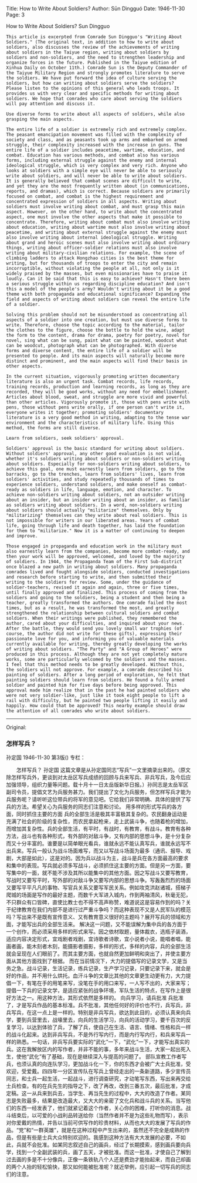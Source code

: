 Title: How to Write About Soldiers?
Author: Sūn Dìngguó
Date: 1946-11-30
Page: 3

How to Write About Soldiers?
    Sun Dingguo

    This article is excerpted from Comrade Sun Dingguo's "Writing About Soldiers." (The original text, in addition to how to write about soldiers, also discusses the review of the achievements of writing about soldiers in the Taiyue region, writing about soldiers by soldiers and non-soldiers, and the need to strengthen leadership and organize forces in the future. Published in the Taiyue edition of Xinhua Daily on October 11th.) Comrade Sun is the Deputy Commander of the Taiyue Military Region and strongly promotes literature to serve the soldiers. We have put forward the idea of culture serving the soldiers, but how can writing about soldiers serve the soldiers? Please listen to the opinions of this general who leads troops. It provides us with very clear and specific methods for writing about soldiers. We hope that comrades who care about serving the soldiers will pay attention and discuss it.

    Use diverse forms to write about all aspects of soldiers, while also grasping the main aspects.

    The entire life of a soldier is extremely rich and extremely complex. The peasant emancipation movement was filled with the complexity of society and class, and as peasants took up arms and embarked on armed struggle, their complexity increased with the increase in guns. The entire life of a soldier includes peacetime, wartime, education, and combat. Education has various methods, and combat also has various forms, including external struggle against the enemy and internal ideological struggle, which is very complex and very rich. Anyone who looks at soldiers with a simple eye will never be able to seriously write about soldiers, and will never be able to write about soldiers. It is generally believed that combat scenes are difficult to write, and yet they are the most frequently written about (in communications, reports, and dramas), which is correct. Because soldiers are primarily focused on combat, and combat is the highest requirement and concentrated expression of soldiers in all aspects. Writing about soldiers must involve writing about combat, and must grasp this main aspect. However, on the other hand, to write about the concentrated aspect, one must involve the other aspects that make it possible to concentrate. Therefore, writing about combat must also involve writing about education, writing about wartime must also involve writing about peacetime, and writing about external struggle against the enemy must also involve writing about internal ideological struggle. Writing about grand and heroic scenes must also involve writing about ordinary things, writing about officer-soldier relations must also involve writing about military-civilian relations. For example, the scene of climbing ladders to attack Hongzhao cities is the best theme for writing, but for thousands of troops to enter the city and remain incorruptible, without violating the people at all, not only is it widely praised by the masses, but even missionaries have to praise it loudly. Can it be said that this is easy to achieve? Hasn't there been a serious struggle within us regarding discipline education? And isn't this a model of the people's army? Wouldn't writing about it be a good theme with both propaganda and educational significance? Expanding the field and aspects of writing about soldiers can reveal the entire life of a soldier.

    Solving this problem should not be misunderstood as concentrating all aspects of a soldier into one creation, but must use diverse forms to write. Therefore, choose the topic according to the material, tailor the clothes to the figure, choose the bottle to hold the wine, adapt the form to the content, drama for drama, poetry for poetry, novel for novel, sing what can be sung, paint what can be painted, woodcut what can be woodcut, photograph what can be photographed. With diverse forms and diverse content, the entire life of a soldier will be presented to people. And its main aspects will naturally become more distinct and prominent, and the main aspects will find their basis in other aspects.

    In the current situation, vigorously promoting written documentary literature is also an urgent task. Combat records, life records, training records, production and learning records, as long as they are recorded, they will be good works, without any need for embellishment. Articles about blood, sweat, and struggle are more vivid and powerful than other articles. Vigorously promote it, those with pens write with pens, those without pens write orally, if one person can't write it, everyone writes it together; promoting soldiers' documentary literature is a very good method in writing, adapting to the tense war environment and the characteristics of military life. Using this method, the forms are still diverse.

    Learn from soldiers, seek soldiers' approval.

    Soldiers' approval is the basic standard for writing about soldiers. Without soldiers' approval, any other good evaluation is not valid, whether it's soldiers writing about soldiers or non-soldiers writing about soldiers. Especially for non-soldiers writing about soldiers, to achieve this goal, one must earnestly learn from soldiers, go to the barracks, go to the trenches, learn from soldiers' lives, learn from soldiers' activities, and study repeatedly thousands of times to experience soldiers, understand soldiers, and make oneself as combat-ready as soldiers in life, language, emotion, and character. To achieve non-soldiers writing about soldiers, not an outsider writing about an insider, but an insider writing about an insider, as familiar as soldiers writing about soldiers. In a word, non-soldiers writing about soldiers should actually "militarize" themselves. Only by "militarizing" themselves can they write about real soldiers. This is not impossible for writers in our liberated areas. Years of combat life, going through life and death together, has laid the foundation for them to "militarize." Now it is a matter of continuing to deepen and improve.

    Those engaged in propaganda and education work in the military must also earnestly learn from the companies, become more combat-ready, and then your work will be approved, welcomed, and loved by the majority of soldiers. In 1944, the Propaganda Team of the First Sub-district once blazed a new path in writing about soldiers. Many propaganda comrades lived and fought alongside soldiers, conducted investigations and research before starting to write, and then submitted their writing to the soldiers for review. Some, under the guidance of soldier-teachers, revised it again and again, three or five times, until finally approved and finalized. This process of coming from the soldiers and going to the soldiers, being a student and then being a teacher, greatly transformed the authors. One comrade failed the most times, but as a result, he was transformed the most, and greatly strengthened the relationship between cultural soldiers and combat soldiers. When their writings were published, they remembered the author, cared about your difficulties, and inquired about your news. After the battle, they would send you lovely small war trophies (of course, the author did not write for these gifts), expressing their passionate love for you, and informing you of valuable materials currently available for writing, thereby greatly developing the works of writing about soldiers. "The Party" and "A Group of Heroes" were produced in this process. Although they are not yet completely mature works, some are particularly welcomed by the soldiers and the masses. I feel that this method needs to be greatly developed. Without this, the soldiers will not approve. For example, a comrade described his painting of soldiers. After a long period of exploration, he felt that painting soldiers should learn from soldiers. He found a fully armed soldier and painted him for five days before being approved. This approval made him realize that in the past he had painted soldiers who were not very soldier-like, just like it took eight people to lift a rail with difficulty, but he painted two people lifting it easily and happily. How could that be approved? This nearby example should draw the attention of all comrades who write about soldiers.



<hr /> 

Original: 


### 怎样写兵？
孙定国
1946-11-30
第3版()
专栏：

　　怎样写兵？
    孙定国
    这篇文章是从孙定国同志“写兵”一文里摘录出来的。（原文除怎样写兵外，更谈到对太岳区写兵成绩的回顾与兵来写兵、非兵写兵，及今后应加强领导，组织力量等问题。载十月十一日太岳版新华日报。）孙同志是太岳军区副司令员，提倡文艺为兵服务甚力。我们提出了文化为兵服务，但怎样写兵才能为兵服务呢？请听听这位带兵的将军的意见吧。它给我们非常明确、具体的提供了写兵的方法。希望关心为兵服务的同志们注意和讨论。
    用多样的形式写兵的各方面，同时抓住主要的方面
    兵的全部生活是极其丰富极其复杂的。农民翻身运动是充满了社会的阶级的复杂性，而农民拿起枪来，走上武装斗争，也随着枪的增加，而增加其复杂性。兵的全部生活，有平时，有战时，有教育，有战斗。教育有各种方法，战斗也有各种形式，有外部的对敌斗争，又有内部的思想斗争，是十分复杂而又十分丰富的。谁要是以简单眼光看兵，谁就永远不能认真写兵，谁就永远写不出兵来。写兵一般认为战斗场面难写，而又以写战斗场面为最多（通讯、报导、戏剧，大部是如此），这是对的。因为兵以战斗为主，战斗是兵在各方面最高的要求和集中的表现。写兵就必须多写战斗，必须抓住这主要的方面。但是另一方面，要写集中的一面，就不能不涉及其所以能集中的其他方面。因之写战斗又要写教育，写战时又要写平时，写外部的对敌斗争又要写内部的思想斗争。写轰轰烈烈的场面又要写平平凡凡的事物、写官兵关系又要写军民关系。例如攻克洪赵诸城，搭梯子爬城的场面是写作的最好主题，而数千大军进入城内，作到两袖清风，秋毫无犯，不只群众有口皆碑，直使比教士也不得不高声称赞，难道说这是容易作到的吗？关于纪律教育在我们内部不是进行过严重斗争吗？而这种表现不又是人民军队的模范吗？写出来不是既有宣传意义、又有教育意义很好的主题吗？展开写兵的领域和方面，才能写出兵的全部生活来。
    解决这一问题，又不能误解为集中兵的各方面于一个创作，而必须采用多样的形式来写。因之依材取题，量体裁衣，选瓶子装酒，适应内容决定形式，宜戏剧者戏剧，宜诗歌者诗歌，宜小说者小说，能唱者唱，能画者画，能木刻者木刻，能摄影者摄影，多样的形式，多样的内容，兵的全部生活就会呈现在人们眼前了。而其主要方面，也就自然更加鲜明和突出了，并使主要方面从其他方面找到了根据。
    而在当前情况下，大力的提倡写的记录文学，又是当务之急。战斗记录，生活记录，练兵记录，生产学习记录，只要记录下来，就会是好的作品，并不用什么烘托。血汗斗争的文章比其他的文章更生动更有力，大力提倡一下，有笔在手的用笔来写，没笔在手的用口来写，一人写不出的，大家来写；提倡一下兵的记录文学，是适应紧张的战争环境，军队生活的特点，在写作上是很好方法之一。用这种方法，其形式依然是多样的。
    向兵学习，请兵批准
    兵批准了，才是写兵作品的基本标准。兵不批准，其他任何好的评价也不行，兵写兵，非兵写兵，在这一点上是一样的。特别是非兵写兵，欲达到此目的，必须认真来向兵学，要到兵营里去，战壕里去，向兵的生活学习，向兵的活动学习，要千百次的反复学习，以达到体验了兵，了解了兵，使自己在生活、语言、情绪、性格和兵一样的战斗化起来。达到非兵写兵，不是外行写内行，而是内行写内行，和兵来写兵一样的熟悉。一句话，非兵写兵要实际的“武化”一下，“武化”一下，才能写出真实的兵。这在我解放区内的写作者，并非不能的事，多年来战斗生活，大家一起出死入生，使他“武化”有了基础，现在是继续深入与提高的问题了。
    部队宣教工作者写兵，也须认真的向连队学习，更加战斗化一下，你的东西才会被广大士兵批准，受欢迎，受爱戴。四四年一分区宣传队在写兵上曾经走出的一条新道路，多少宣传员同志，和士兵一起生活，一起战斗，进行调查研究，才动笔写东西，写出来再交给士兵检查。有的在兵先生的指导之下，改了再改，改到三番五次，最后批准，才成定稿。这一从兵来到兵去，当学生、再当先生的过程中，大大的改造了作者。某同志是失败最多，结果是改造最大，又大大的亲密了文化兵和战斗兵的关系。当写他们的东西一经发表了，他们就紧记着这个作者，关心你的困难，打听你的消息。战斗结束后，以可爱的小战利品转送给你（当然作者并不是为这些礼物而写），表示对你爱戴的热情，并告以当前可供写作的珍贵材料，从而也大大的发展了写兵的作品。“党”和“一群英雄”，就是在这种过程中产生出来的，虽然还不完全是成熟的作品，但是有些是士兵大众特别欢迎的。我感到这种方法有大大发展的必要，不如此，兵就不会批准。如某同志叙述自己的画兵，经过了长期摸索，感到画兵要向兵学，找到一个全副武装的兵，画了五天，才被批准。而这一批准，才使自己了解到过去画的多是不十分像兵，正像一条铁轨八个人还是费劲才能抬起来，而自己却画的两个人抬的轻松愉快，那又如何能被批准呢？就近举例，应引起一切写兵的同志们的注意。
